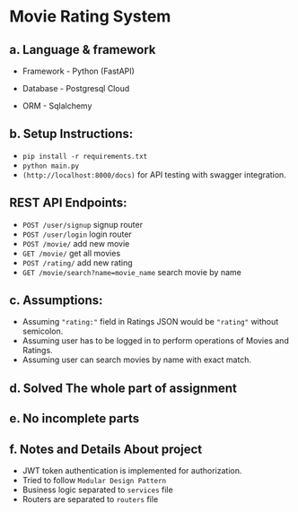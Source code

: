 
# Movie Rating System

## a. Language & framework
* Framework - Python (FastAPI)

* Database - Postgresql Cloud 

* ORM - Sqlalchemy

## b. Setup Instructions:

 
* ``` pip install -r requirements.txt ```
* ``` python main.py ```
* ``` (http://localhost:8000/docs) ``` for API testing with swagger integration.

 ## REST API Endpoints:
* `POST /user/signup` signup router
* `POST /user/login` login router
* `POST /movie/` add new movie
* `GET /movie/` get all movies
* `POST /rating/` add new rating
* `GET /movie/search?name=movie_name` search movie by name

## c. Assumptions:
* Assuming `"rating:"` field in Ratings JSON would be `"rating"` without semicolon.
* Assuming user has to be logged in to perform operations of Movies and Ratings.
* Assuming user can search movies by name with exact match.

## d. Solved The whole part of assignment

## e. No incomplete parts

## f. Notes and Details About project
* JWT token authentication is implemented for authorization.
* Tried to follow `Modular Design Pattern`
* Business logic separated to `services` file
* Routers are separated to `routers` file 




